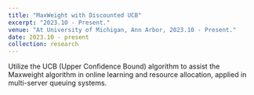 ```yaml
---
title: "MaxWeight with Discounted UCB"
excerpt: "2023.10 - Present."
venue: "At University of Michigan, Ann Arbor, 2023.10 - Present."
date: 2023.10 - present
collection: research
---
```

Utilize the UCB (Upper Confidence Bound) algorithm to assist the Maxweight algorithm in online learning and resource allocation, applied in multi-server queuing systems.

